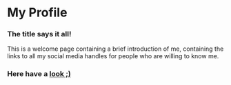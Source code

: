 # My Profile
### The title says it all!

This is a welcome page containing a brief introduction of me, containing the links to all my social media handles for people who are willing to know me.
### Here have a [look ;)](https://codingwolf-at.github.io/)
